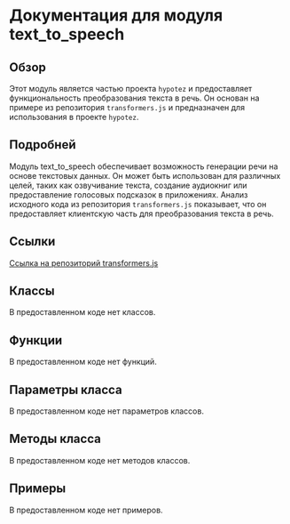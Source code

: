# Документация для модуля text_to_speech

## Обзор

Этот модуль является частью проекта `hypotez` и предоставляет функциональность преобразования текста в речь. Он основан на примере из репозитория `transformers.js` и предназначен для использования в проекте `hypotez`.

## Подробней

Модуль text_to_speech обеспечивает возможность генерации речи на основе текстовых данных. Он может быть использован для различных целей, таких как озвучивание текста, создание аудиокниг или предоставление голосовых подсказок в приложениях. Анализ исходного кода из репозитория `transformers.js` показывает, что он предоставляет клиентскую часть для преобразования текста в речь.

## Ссылки

[Ссылка на репозиторий transformers.js](https://github.com/xenova/transformers.js/tree/main/examples/text-to-speech-client)

## Классы

В предоставленном коде нет классов.

## Функции

В предоставленном коде нет функций.

## Параметры класса

В предоставленном коде нет параметров классов.

## Методы класса

В предоставленном коде нет методов классов.

## Примеры

В предоставленном коде нет примеров.